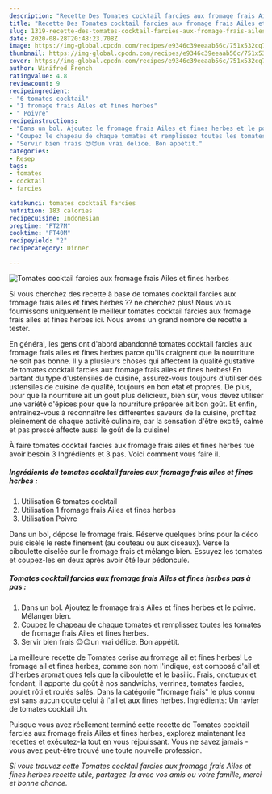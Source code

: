 ```yaml
---
description: "Recette Des Tomates cocktail farcies aux fromage frais Ailes et fines herbes"
title: "Recette Des Tomates cocktail farcies aux fromage frais Ailes et fines herbes"
slug: 1319-recette-des-tomates-cocktail-farcies-aux-fromage-frais-ailes-et-fines-herbes
date: 2020-08-28T20:48:23.708Z
image: https://img-global.cpcdn.com/recipes/e9346c39eeaab56c/751x532cq70/tomates-cocktail-farcies-aux-fromage-frais-ailes-et-fines-herbes-photo-principale-de-la-recette.jpg
thumbnail: https://img-global.cpcdn.com/recipes/e9346c39eeaab56c/751x532cq70/tomates-cocktail-farcies-aux-fromage-frais-ailes-et-fines-herbes-photo-principale-de-la-recette.jpg
cover: https://img-global.cpcdn.com/recipes/e9346c39eeaab56c/751x532cq70/tomates-cocktail-farcies-aux-fromage-frais-ailes-et-fines-herbes-photo-principale-de-la-recette.jpg
author: Winifred French
ratingvalue: 4.8
reviewcount: 9
recipeingredient:
- "6 tomates cocktail"
- "1 fromage frais Ailes et fines herbes"
- " Poivre"
recipeinstructions:
- "Dans un bol. Ajoutez le fromage frais Ailes et fines herbes et le poivre. Mélanger bien."
- "Coupez le chapeau de chaque tomates et remplissez toutes les tomates de fromage frais Ailes et fines herbes."
- "Servir bien frais 😍😍un vrai délice. Bon appétit."
categories:
- Resep
tags:
- tomates
- cocktail
- farcies

katakunci: tomates cocktail farcies 
nutrition: 183 calories
recipecuisine: Indonesian
preptime: "PT27M"
cooktime: "PT40M"
recipeyield: "2"
recipecategory: Dinner

---
```



![Tomates cocktail farcies aux fromage frais Ailes et fines herbes](https://img-global.cpcdn.com/recipes/e9346c39eeaab56c/751x532cq70/tomates-cocktail-farcies-aux-fromage-frais-ailes-et-fines-herbes-photo-principale-de-la-recette.jpg)

Si vous cherchez des recette à base de tomates cocktail farcies aux fromage frais ailes et fines herbes ?? ne cherchez plus! Nous vous fournissons uniquement le meilleur tomates cocktail farcies aux fromage frais ailes et fines herbes ici. Nous avons un grand nombre de recette à tester.

En général, les gens ont d'abord abandonné tomates cocktail farcies aux fromage frais ailes et fines herbes parce qu'ils craignent que la nourriture ne soit pas bonne. Il y a plusieurs choses qui affectent la qualité gustative de tomates cocktail farcies aux fromage frais ailes et fines herbes! En partant du type d'ustensiles de cuisine, assurez-vous toujours d'utiliser des ustensiles de cuisine de qualité, toujours en bon état et propres. De plus, pour que la nourriture ait un goût plus délicieux, bien sûr, vous devez utiliser une variété d'épices pour que la nourriture préparée ait bon goût. Et enfin, entraînez-vous à reconnaître les différentes saveurs de la cuisine, profitez pleinement de chaque activité culinaire, car la sensation d'être excité, calme et pas pressé affecte aussi le goût de la cuisine!

<!--inarticleads1-->

À faire tomates cocktail farcies aux fromage frais ailes et fines herbes tue avoir besoin 3 Ingrédients et 3 pas. Voici comment vous faire il.

##### Ingrédients de tomates cocktail farcies aux fromage frais ailes et fines herbes :

1. Utilisation 6 tomates cocktail
1. Utilisation 1 fromage frais Ailes et fines herbes
1. Utilisation  Poivre


Dans un bol, dépose le fromage frais. Réserve quelques brins pour la déco puis cisèle le reste finement (au couteau ou aux ciseaux). Verse la ciboulette ciselée sur le fromage frais et mélange bien. Essuyez les tomates et coupez-les en deux après avoir ôté leur pédoncule. 

<!--inarticleads2-->

##### Tomates cocktail farcies aux fromage frais Ailes et fines herbes pas à pas :

1. Dans un bol. Ajoutez le fromage frais Ailes et fines herbes et le poivre. Mélanger bien.
1. Coupez le chapeau de chaque tomates et remplissez toutes les tomates de fromage frais Ailes et fines herbes.
1. Servir bien frais 😍😍un vrai délice. Bon appétit.


La meilleure recette de Tomates cerise au fromage ail et fines herbes! Le fromage ail et fines herbes, comme son nom l&#39;indique, est composé d&#39;ail et d&#39;herbes aromatiques tels que la ciboulette et le basilic. Frais, onctueux et fondant, il apporte du goût à nos sandwichs, verrines, tomates farcies, poulet rôti et roulés salés. Dans la catégorie &#34;fromage frais&#34; le plus connu est sans aucun doute celui à l&#39;ail et aux fines herbes. Ingrédients: Un ravier de tomates cocktail Un. 

<!--inarticleads1-->

<p>
Puisque vous avez réellement terminé cette recette de Tomates cocktail farcies aux fromage frais Ailes et fines herbes, explorez maintenant les recettes et exécutez-la tout en vous réjouissant. Vous ne savez jamais - vous avez peut-être trouvé une toute nouvelle profession.
</p>

<p>
<i>Si vous trouvez cette Tomates cocktail farcies aux fromage frais Ailes et fines herbes recette utile, partagez-la avec vos amis ou votre famille, merci et bonne chance.</i>
</p>
